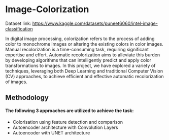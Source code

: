 # Image-Colorization
Dataset link: https://www.kaggle.com/datasets/puneet6060/intel-image-classification

In digital image processing, colorization refers to the process of adding color to monochrome images or altering the existing colors in color images. Manual recolorization is a time-consuming task, requiring significant expertise and effort. Automatic recolorization aims to alleviate this burden by developing algorithms that can intelligently predict and apply color transformations to images.
In this project, we have explored a variety of techniques, leveraging both Deep Learning and traditional Computer Vision (CV) approaches, to achieve efficient and effective automatic recolorization of images.


## Methodology
#### The following 3 approaches are utilized to achieve the task:
 - Colorisation using feature detection and comparison
 - Autoencoder architecture with Convolution Layers
 - Autoencoder with UNET architecture





